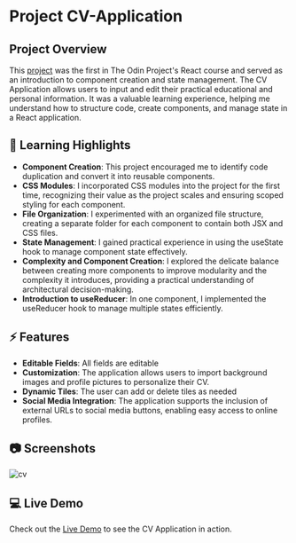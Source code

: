 # Project CV-Application

## Project Overview 
This [project](https://www.theodinproject.com/lessons/node-path-react-new-cv-application) was the first in The Odin Project's React course and served as an introduction to component creation and state management. The CV Application allows users to input and edit their practical educational and personal information. It was a valuable learning experience, helping me understand how to structure code, create components, and manage state in a React application.

 ## 🚀 Learning Highlights 
- **Component Creation**: This project encouraged me to identify code duplication and convert it into reusable components.
- **CSS Modules**: I incorporated CSS modules into the project for the first time, recognizing their value as the project scales and ensuring scoped styling for each component.
- **File Organization**: I experimented with an organized file structure, creating a separate folder for each component to contain both JSX and CSS files.
- **State Management**: I gained practical experience in using the useState hook to manage component state effectively.
- **Complexity and Component Creation**:  I explored the delicate balance between creating more components to improve modularity and the complexity it introduces, providing a practical understanding of architectural decision-making.
- **Introduction to useReducer**: In one component, I implemented the useReducer hook to manage multiple states efficiently.

 ## ⚡️ Features 
- **Editable Fields**: All fields are editable
- **Customization**: The application allows users to import background images and profile pictures to personalize their CV.
- **Dynamic Tiles**: The user can add or delete tiles as needed
- **Social Media Integration**: The application supports the inclusion of external URLs to social media buttons, enabling easy access to online profiles.

 ## 📷 Screenshots 
![cv](https://github.com/Fonkeyy/Project_CV-Application/assets/113917387/ae9e4193-e199-439e-8447-e3039a5584fe)


 ## 💻 Live Demo
Check out the [Live Demo](https://bejewelled-ganache-eead98.netlify.app) to see the CV Application in action.
